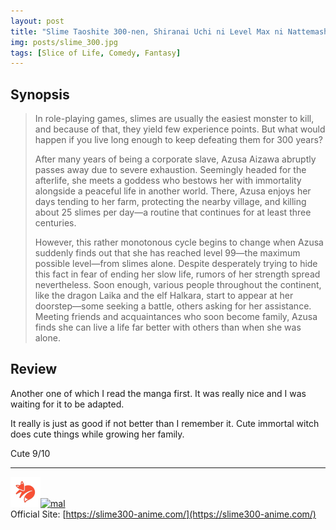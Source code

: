 ```yaml
---
layout: post
title: "Slime Taoshite 300-nen, Shiranai Uchi ni Level Max ni Nattemashita"
img: posts/slime_300.jpg 
tags: [Slice of Life, Comedy, Fantasy]
---
```


## Synopsis
>In role-playing games, slimes are usually the easiest monster to kill, and because of that, they yield few experience points. But what would happen if you live long enough to keep defeating them for 300 years?
>
>After many years of being a corporate slave, Azusa Aizawa abruptly passes away due to severe exhaustion. Seemingly headed for the afterlife, she meets a goddess who bestows her with immortality alongside a peaceful life in another world. There, Azusa enjoys her days tending to her farm, protecting the nearby village, and killing about 25 slimes per day—a routine that continues for at least three centuries.
>
>However, this rather monotonous cycle begins to change when Azusa suddenly finds out that she has reached level 99—the maximum possible level—from slimes alone. Despite desperately trying to hide this fact in fear of ending her slow life, rumors of her strength spread nevertheless. Soon enough, various people throughout the continent, like the dragon Laika and the elf Halkara, start to appear at her doorstep—some seeking a battle, others asking for her assistance. Meeting friends and acquaintances who soon become family, Azusa finds she can live a life far better with others than when she was alone.

## Review
Another one of which I read the manga first. It was really nice and I was waiting for it to be adapted.

It really is just as good if not better than I remember it. Cute immortal witch does cute things while growing her family.
   
Cute 9/10

---

[![kitsu](..\assets\img\kitsu.png)](https://kitsu.io/anime/slime-taoshite-300-nen-shiranai-uchi-ni-level-max-ni-nattemashita)[![mal](..\assets\img\mal.ico)](https://myanimelist.net/anime/40586/Slime_Taoshite_300-nen_Shiranai_Uchi_ni_Level_Max_ni_Nattemashita)  
Official Site: [https://slime300-anime.com/](https://slime300-anime.com/)  